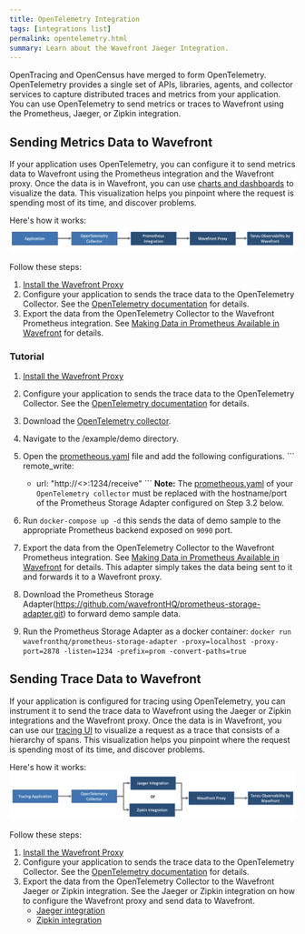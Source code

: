 ```yaml
---
title: OpenTelemetry Integration
tags: [integrations list]
permalink: opentelemetry.html
summary: Learn about the Wavefront Jaeger Integration.
---
```

OpenTracing and OpenCensus have merged to form OpenTelemetry. OpenTelemetry provides a single set of APIs, libraries, agents, and collector services to capture distributed traces and metrics from your application. You can use OpenTelemetry to send metrics or traces to Wavefront using the Prometheus, Jaeger, or Zipkin integration. 

## Sending Metrics Data to Wavefront

If your application uses OpenTelemetry, you can configure it to send metrics data to Wavefront using the Prometheus integration and the Wavefront proxy. Once the data is in Wavefront, you can use [charts and dashboards](ui_examine_data.html) to visualize the data. This visualization helps you pinpoint where the request is spending most of its time, and discover problems.

Here's how it works:
![shows the workflow on how to send metrics data from your application configured for OpenTelemetry](/images/tracing_opentelemetry_metrics_data.png)

Follow these steps:

1. [Install the Wavefront Proxy](proxies_installing.html)
1. Configure your application to sends the trace data to the OpenTelemetry Collector. See the [OpenTelemetry documentation](https://opentelemetry.io/docs/collector/about/) for details.
1. Export the data from the OpenTelemetry Collector to the Wavefront Prometheus integration. See [Making Data in Prometheus Available in Wavefront](prometheus.html#use-case-2-making-data-in-prometheus-available-in-wavefront) for details.

### Tutorial

1. [Install the Wavefront Proxy](proxies_installing.html)
1. Configure your application to sends the trace data to the OpenTelemetry Collector. See the [OpenTelemetry documentation](https://opentelemetry.io/docs/collector/about/) for details.
  1. Download the [OpenTelemetry collector](https://github.com/open-telemetry/opentelemetry-collector.git).
  2. Navigate to the /example/demo directory.
  3. Open the [prometheous.yaml](https://raw.githubusercontent.com/open-telemetry/opentelemetry-collector/master/examples/demo/prometheus.yaml) file and add the following configurations.
    ```
    remote_write:
      - url: "http://<<hostname>>:1234/receive"
    ```
  **Note:** The [prometheous.yaml](https://raw.githubusercontent.com/open-telemetry/opentelemetry-collector/master/examples/demo/prometheus.yaml) of your `OpenTelemetry collector` must be replaced with the hostname/port of the Prometheus Storage Adapter configured on Step 3.2 below.
  4. Run `docker-compose up -d` this sends the data of demo sample to the appropriate Prometheus backend exposed on `9090` port.

1. Export the data from the OpenTelemetry Collector to the Wavefront Prometheus integration. See [Making Data in Prometheus Available in Wavefront](prometheus.html#use-case-2-making-data-in-prometheus-available-in-wavefront) for details. This adapter simply takes the data being sent to it and forwards it to a Wavefront proxy. 
  1. Download the Prometheus Storage Adapter(https://github.com/wavefrontHQ/prometheus-storage-adapter.git) to forward demo sample data.
  2. Run the Prometheus Storage Adapter as a docker container:
    ```
    docker run wavefronthq/prometheus-storage-adapter -proxy=localhost -proxy-port=2878 -listen=1234 -prefix=prom -convert-paths=true
    ```

## Sending Trace Data to Wavefront

If your application is configured for tracing using OpenTelemetry, you can instrument it to send the trace data to Wavefront using the Jaeger or Zipkin integrations and the Wavefront proxy. Once the data is in Wavefront, you can use our [tracing UI](tracing_ui_overview.html) to visualize a request as a trace that consists of a hierarchy of spans. This visualization helps you pinpoint where the request is spending most of its time, and discover problems.

Here's how it works:
![shows the workflow on how to send trace data from your application configured for OpenTelemetry](/images/tracing_opentelemetry_trace_data.png)

Follow these steps:

1. [Install the Wavefront Proxy](proxies_installing.html)
1. Configure your application to sends the trace data to the OpenTelemetry Collector. See the [OpenTelemetry documentation](https://opentelemetry.io/docs/collector/about/) for details.
1. Export the data from the OpenTelemetry Collector to the Wavefront Jaeger or Zipkin integration. 
  See the Jaeger or Zipkin integration on how to configure the Wavefront proxy and send data to Wavefront.
    * [Jaeger integration](jaeger.html)
    * [Zipkin integration](zipkin.html)
    
